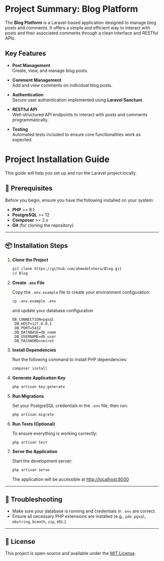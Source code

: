 # Project Summary: Blog Platform

The **Blog Platform** is a Laravel-based application designed to manage blog posts and comments. It offers a simple and efficient way to interact with posts and their associated comments through a clean interface and RESTful APIs.

## Key Features

- **Post Management**  
  Create, view, and manage blog posts.

- **Comment Management**  
  Add and view comments on individual blog posts.

- **Authentication**  
  Secure user authentication implemented using **Laravel Sanctum**.

- **RESTful API**  
  Well-structured API endpoints to interact with posts and comments programmatically.

- **Testing**  
  Automated tests included to ensure core functionalities work as expected.

# Project Installation Guide

This guide will help you set up and run the Laravel project locally.

## 🚀 Prerequisites

Before you begin, ensure you have the following installed on your system:

- **PHP** >= 8.1
- **PostgreSQL** >= 12
- **Composer** >= 2.x
- **Git** (for cloning the repository)

---

## 📦 Installation Steps

1. **Clone the Project**

   ```bash
   git clone https://github.com/ahmedelshora/Blog.git
   cd Blog
   ```

2. **Create `.env` File**

   Copy the `.env.example` file to create your environment configuration:

   ```bash
   cp .env.example .env
   ```
   and update your database configuration
   ```
   DB_CONNECTION=pgsql
    DB_HOST=127.0.0.1
    DB_PORT=5432
    DB_DATABASE=db_name
    DB_USERNAME=db_user
    DB_PASSWORD=secret
   ```

3. **Install Dependencies**

   Run the following command to install PHP dependencies:

   ```bash
   composer install
   ```

4. **Generate Application Key**

   ```bash
   php artisan key:generate
   ```

5. **Run Migrations**

   Set your PostgreSQL credentials in the `.env` file, then run:

   ```bash
   php artisan migrate
   ```

6. **Run Tests (Optional)**

   To ensure everything is working correctly:

   ```bash
   php artisan test
   ```

7. **Serve the Application**

   Start the development server:

   ```bash
   php artisan serve
   ```

   The application will be accessible at [http://localhost:8000](http://localhost:8000)

---

## 🧩 Troubleshooting

- Make sure your database is running and credentials in `.env` are correct.
- Ensure all necessary PHP extensions are installed (e.g., `pdo_pgsql`, `mbstring`, `bcmath`, `zip`, etc.).

---

## 📄 License

This project is open-source and available under the [MIT License](LICENSE).
